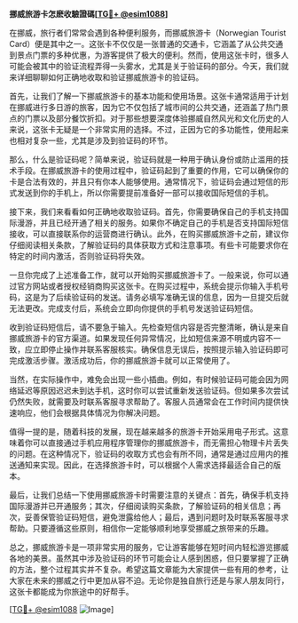 **挪威旅游卡怎麽收驗證碼[[TG💪+ @esim1088](https://t.me/s/esim1088)]**

在挪威，旅行者们常常会遇到各种便利服务，而挪威旅游卡（Norwegian Tourist Card）便是其中之一。这张卡不仅仅是一张普通的交通卡，它涵盖了从公共交通到景点门票的多种优惠，为游客提供了极大的便利。然而，使用这张卡时，很多人可能会被其中的验证流程弄得一头雾水，尤其是关于验证码的部分。今天，我们就来详细聊聊如何正确地收取和验证挪威旅游卡的验证码。

首先，让我们了解一下挪威旅游卡的基本功能和使用场景。这张卡通常适用于计划在挪威进行多日游的旅客，因为它不仅包括了城市间的公共交通，还涵盖了热门景点的门票以及部分餐饮折扣。对于那些想要深度体验挪威自然风光和文化历史的人来说，这张卡无疑是一个非常实用的选择。不过，正因为它的多功能性，使用起来也相对复杂一些，尤其是涉及到验证码的环节。

那么，什么是验证码呢？简单来说，验证码就是一种用于确认身份或防止滥用的技术手段。在挪威旅游卡的使用过程中，验证码起到了重要的作用，它可以确保你的卡是合法有效的，并且只有你本人能够使用。通常情况下，验证码会通过短信的形式发送到你的手机上，所以你需要提前准备好一部可以接收国际短信的手机。

接下来，我们来看看如何正确地收取验证码。首先，你需要确保自己的手机支持国际漫游，并且已经开通了相关的服务。如果你不确定自己的手机是否支持国际短信接收，可以直接联系你的运营商进行确认。此外，在购买挪威旅游卡之前，建议你仔细阅读相关条款，了解验证码的具体获取方式和注意事项。有些卡可能要求你在特定的时间内激活，否则验证码将失效。

一旦你完成了上述准备工作，就可以开始购买挪威旅游卡了。一般来说，你可以通过官方网站或者授权经销商购买这张卡。在购买过程中，系统会提示你输入手机号码，这是为了后续验证码的发送。请务必填写准确无误的信息，因为一旦提交后就无法更改。完成支付后，系统会立即向你提供的手机号发送验证码短信。

收到验证码短信后，请不要急于输入。先检查短信内容是否完整清晰，确认是来自挪威旅游卡的官方渠道。如果发现任何异常情况，比如短信来源不明或内容不一致，应立即停止操作并联系客服核实。确保信息无误后，按照提示输入验证码即可完成激活步骤。激活成功后，你的挪威旅游卡就可以正常使用了。

当然，在实际操作中，难免会出现一些小插曲。例如，有时候验证码可能会因为网络延迟等原因迟迟未到达手机，这时你可以尝试重新发送验证码。但如果多次尝试仍然失败，就需要及时联系客服寻求帮助了。客服人员通常会在工作时间内提供快速响应，他们会根据具体情况为你解决问题。

值得一提的是，随着科技的发展，现在越来越多的旅游卡开始采用电子形式。这意味着你可以直接通过手机应用程序管理你的挪威旅游卡，而无需担心物理卡片丢失的问题。在这种情况下，验证码的收取方式也会有所不同，通常是通过应用内的推送通知来实现。因此，在选择旅游卡时，可以根据个人需求选择最适合自己的版本。

最后，让我们总结一下使用挪威旅游卡时需要注意的关键点：首先，确保手机支持国际漫游并已开通服务；其次，仔细阅读购买条款，了解验证码的相关信息；再次，妥善保管验证码短信，避免泄露给他人；最后，遇到问题时及时联系客服寻求帮助。只要遵循这些原则，相信你一定能够顺利地享受挪威之旅带来的乐趣。

总之，挪威旅游卡是一项非常实用的服务，它让游客能够在短时间内轻松游览挪威各地的美景。虽然其中涉及验证码的环节可能会让人感到困惑，但只要掌握了正确的方法，整个过程其实并不复杂。希望这篇文章能为大家提供一些有用的参考，让大家在未来的挪威之行中更加从容不迫。无论你是独自旅行还是与家人朋友同行，这张卡都能成为你旅途中的好帮手。

[[TG💪+ @esim1088](https://t.me/s/esim1088) ![Image](https://i.postimg.cc/4NQfJmqS/Snipaste-2025-05-13-00-14-12.png)]